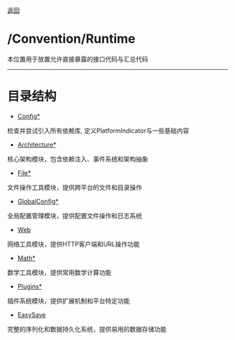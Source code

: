 [返回](../Source-README.md)

# /Convention/Runtime

本位置用于放置允许直接暴露的接口代码与汇总代码

---

# 目录结构

- [Config*](Config.md)

检查并尝试引入所有依赖库, 定义PlatformIndicator与一些基础内容

- [Architecture*](Architecture.md)

核心架构模块，包含依赖注入、事件系统和架构抽象

- [File*](File.md)

文件操作工具模块，提供跨平台的文件和目录操作

- [GlobalConfig*](GlobalConfig.md)

全局配置管理模块，提供配置文件操作和日志系统

- [Web](Web.md)

网络工具模块，提供HTTP客户端和URL操作功能

- [Math*](Math.md)

数学工具模块，提供常用数学计算功能

- [Plugins*](Plugins.md)

插件系统模块，提供扩展机制和平台特定功能

- [EasySave](EasySave.md)

完整的序列化和数据持久化系统，提供易用的数据存储功能


